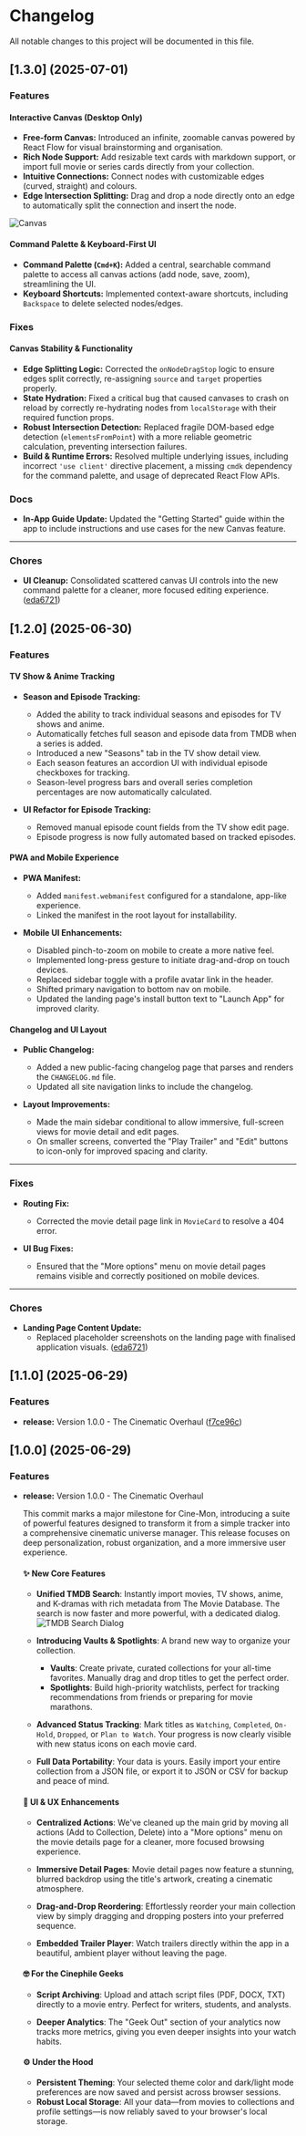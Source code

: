 # Changelog

All notable changes to this project will be documented in this file.

## [1.3.0] (2025-07-01)

### Features

#### Interactive Canvas (Desktop Only)

-   **Free-form Canvas:** Introduced an infinite, zoomable canvas powered by React Flow for visual brainstorming and organisation.
-   **Rich Node Support:** Add resizable text cards with markdown support, or import full movie or series cards directly from your collection.
-   **Intuitive Connections:** Connect nodes with customizable edges (curved, straight) and colours.
-   **Edge Intersection Splitting:** Drag and drop a node directly onto an edge to automatically split the connection and insert the node.

![Canvas](https://res.cloudinary.com/dwqwwb2fh/image/upload/v1751341663/ocfgfigr3d8zghmfil2m.png)

#### Command Palette & Keyboard-First UI

-   **Command Palette (`Cmd+K`):** Added a central, searchable command palette to access all canvas actions (add node, save, zoom), streamlining the UI.
-   **Keyboard Shortcuts:** Implemented context-aware shortcuts, including `Backspace` to delete selected nodes/edges.

### Fixes

#### Canvas Stability & Functionality

-   **Edge Splitting Logic:** Corrected the `onNodeDragStop` logic to ensure edges split correctly, re-assigning `source` and `target` properties properly.
-   **State Hydration:** Fixed a critical bug that caused canvases to crash on reload by correctly re-hydrating nodes from `localStorage` with their required function props.
-   **Robust Intersection Detection:** Replaced fragile DOM-based edge detection (`elementsFromPoint`) with a more reliable geometric calculation, preventing intersection failures.
-   **Build & Runtime Errors:** Resolved multiple underlying issues, including incorrect `'use client'` directive placement, a missing `cmdk` dependency for the command palette, and usage of deprecated React Flow APIs.

### Docs


-   **In-App Guide Update:** Updated the "Getting Started" guide within the app to include instructions and use cases for the new Canvas feature.

---

### Chores

-   **UI Cleanup:** Consolidated scattered canvas UI controls into the new command palette for a cleaner, more focused editing experience.
 ([eda6721](https://github.com/geoffreymagana/cine-mon/commit/eda672165126aa702accacb8c5c1d29663f82ce1))

## [1.2.0] (2025-06-30)

### Features

#### TV Show & Anime Tracking

- **Season and Episode Tracking:**  
  - Added the ability to track individual seasons and episodes for TV shows and anime.
  - Automatically fetches full season and episode data from TMDB when a series is added.
  - Introduced a new "Seasons" tab in the TV show detail view.
  - Each season features an accordion UI with individual episode checkboxes for tracking.
  - Season-level progress bars and overall series completion percentages are now automatically calculated.

- **UI Refactor for Episode Tracking:**  
  - Removed manual episode count fields from the TV show edit page.
  - Episode progress is now fully automated based on tracked episodes.

#### PWA and Mobile Experience

- **PWA Manifest:**  
  - Added `manifest.webmanifest` configured for a standalone, app-like experience.
  - Linked the manifest in the root layout for installability.

- **Mobile UI Enhancements:**  
  - Disabled pinch-to-zoom on mobile to create a more native feel.
  - Implemented long-press gesture to initiate drag-and-drop on touch devices.
  - Replaced sidebar toggle with a profile avatar link in the header.
  - Shifted primary navigation to bottom nav on mobile.
  - Updated the landing page's install button text to "Launch App" for improved clarity.

#### Changelog and UI Layout

- **Public Changelog:**  
  - Added a new public-facing changelog page that parses and renders the `CHANGELOG.md` file.
  - Updated all site navigation links to include the changelog.

- **Layout Improvements:**  
  - Made the main sidebar conditional to allow immersive, full-screen views for movie detail and edit pages.
  - On smaller screens, converted the "Play Trailer" and "Edit" buttons to icon-only for improved spacing and clarity.

---

### Fixes

- **Routing Fix:**  
  - Corrected the movie detail page link in `MovieCard` to resolve a 404 error.

- **UI Bug Fixes:**  
  - Ensured that the "More options" menu on movie detail pages remains visible and correctly positioned on mobile devices.

---

### Chores

- **Landing Page Content Update:**  
  - Replaced placeholder screenshots on the landing page with finalised application visuals.
 ([eda6721](https://github.com/geoffreymagana/cine-mon/commit/eda672165126aa702accacb8c5c1d29663f82ce1))

## [1.1.0] (2025-06-29)

### Features

* **release:** Version 1.0.0 - The Cinematic Overhaul ([f7ce96c](https://github.com/geoffreymagana/cine-mon/commit/f7ce96c0b8043a60354080dcbd41f48dabe21229))

## [1.0.0] (2025-06-29)

### Features

*   **release:** Version 1.0.0 - The Cinematic Overhaul

    This commit marks a major milestone for Cine-Mon, introducing a suite of powerful features designed to transform it from a simple tracker into a comprehensive cinematic universe manager. This release focuses on deep personalization, robust organization, and a more immersive user experience.

    #### ✨ New Core Features

    *   **Unified TMDB Search**: Instantly import movies, TV shows, anime, and K-dramas with rich metadata from The Movie Database. The search is now faster and more powerful, with a dedicated dialog.
        ![TMDB Search Dialog](https://res.cloudinary.com/dwqwwb2fh/image/upload/v1751237799/bvkdvlr3mlmobwyhsm24.png)

    *   **Introducing Vaults & Spotlights**: A brand new way to organize your collection.
        *   **Vaults**: Create private, curated collections for your all-time favorites. Manually drag and drop titles to get the perfect order.
        *   **Spotlights**: Build high-priority watchlists, perfect for tracking recommendations from friends or preparing for movie marathons.

    *   **Advanced Status Tracking**: Mark titles as `Watching`, `Completed`, `On-Hold`, `Dropped`, or `Plan to Watch`. Your progress is now clearly visible with new status icons on each movie card.

    *   **Full Data Portability**: Your data is yours. Easily import your entire collection from a JSON file, or export it to JSON or CSV for backup and peace of mind.

    #### 🎨 UI & UX Enhancements

    *   **Centralized Actions**: We've cleaned up the main grid by moving all actions (Add to Collection, Delete) into a "More options" menu on the movie details page for a cleaner, more focused browsing experience.

    *   **Immersive Detail Pages**: Movie detail pages now feature a stunning, blurred backdrop using the title's artwork, creating a cinematic atmosphere.

    *   **Drag-and-Drop Reordering**: Effortlessly reorder your main collection view by simply dragging and dropping posters into your preferred sequence.

    *   **Embedded Trailer Player**: Watch trailers directly within the app in a beautiful, ambient player without leaving the page.

    #### 🤓 For the Cinephile Geeks

    *   **Script Archiving**: Upload and attach script files (PDF, DOCX, TXT) directly to a movie entry. Perfect for writers, students, and analysts.

    *   **Deeper Analytics**: The "Geek Out" section of your analytics now tracks more metrics, giving you even deeper insights into your watch habits.

    #### ⚙️ Under the Hood

    *   **Persistent Theming**: Your selected theme color and dark/light mode preferences are now saved and persist across browser sessions.
    *   **Robust Local Storage**: All your data—from movies to collections and profile settings—is now reliably saved to your browser's local storage.
